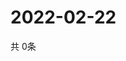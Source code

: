 # 2022-02-22
  共 0条

  <!-- BEGIN -->
  <!-- 最后更新时间Tue Feb 22 2022 00:23:31 GMT+0000 (Coordinated Universal Time) -->
  
  <!-- END -->
  
  